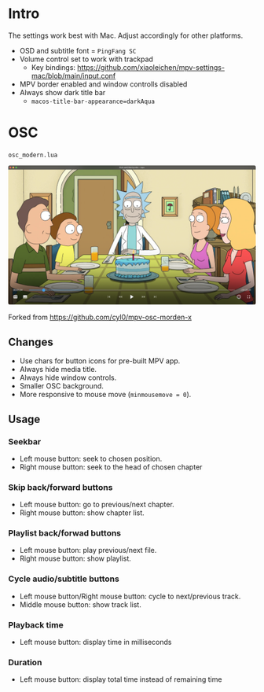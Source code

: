 # Intro

The settings work best with Mac. Adjust accordingly for other platforms.

* OSD and subtitle font = `PingFang SC`
* Volume control set to work with trackpad
  * Key bindings: https://github.com/xiaoleichen/mpv-settings-mac/blob/main/input.conf
* MPV border enabled and window controlls disabled
* Always show dark title bar
  * `macos-title-bar-appearance=darkAqua`

# OSC 

`osc_modern.lua` 

![img](https://raw.githubusercontent.com/xiaoleichen/mpv-settings-mac/main/preview.png)

Forked from https://github.com/cyl0/mpv-osc-morden-x

## Changes

* Use chars for button icons for pre-built MPV app.
* Always hide media title.
* Always hide window controls.
* Smaller OSC background.
* More responsive to mouse move (`minmousemove = 0`).

## Usage

### Seekbar
* Left mouse button: seek to chosen position.
* Right mouse button: seek to the head of chosen chapter
### Skip back/forward buttons
* Left mouse button: go to previous/next chapter.
* Right mouse button: show chapter list.
### Playlist back/forwad buttons
* Left mouse button: play previous/next file.
* Right mouse button: show playlist.
### Cycle audio/subtitle buttons
* Left mouse button/Right mouse button: cycle to next/previous track.
* Middle mouse button: show track list.
### Playback time
* Left mouse button: display time in milliseconds
### Duration
* Left mouse button: display total time instead of remaining time